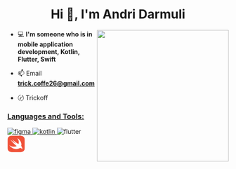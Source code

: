 <h1 align="center">Hi 👋, I'm Andri Darmuli</h1>

<img align="right" width=300 height=300 src="https://raw.githubusercontent.com/ndridm2/ndridm2/main/coding-freak.gif" />

- 💻 **I'm someone who is in mobile application development, Kotlin, Flutter, Swift**

- 📫 Email **trick.coffe26@gmail.com**
- 〄 Trickoff <a href="https://trickoff.me/" target="_blank" rel="noreferrer">

<h3 align="left">Languages and Tools:</h3>
<p align="left">
<img src="https://www.vectorlogo.zone/logos/figma/figma-icon.svg" alt="figma" width="40" height="40"/> </a> <a href="https://firebase.google.com/" target="_blank" rel="noreferrer"> 
<img src="https://www.vectorlogo.zone/logos/kotlinlang/kotlinlang-icon.svg" alt="kotlin" width="40" height="40"/> <a href="https://developer.android.com/" target="_blank" rel="noreferrer"> </a> 
<img src="https://www.vectorlogo.zone/logos/flutterio/flutterio-icon.svg" alt="flutter" width="40" height="40"/> <a href="https://flutter.dev/" target="_blank" rel="noreferrer"> </a>  
<img src="https://raw.githubusercontent.com/devicons/devicon/master/icons/swift/swift-original.svg" alt="swift" width="40" height="40"/> <a href="https://www.apple.com/id/swift/" target="_blank" rel="noreferrer"> </a> 
</p>
